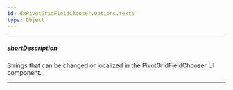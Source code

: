 ```yaml
---
id: dxPivotGridFieldChooser.Options.texts
type: Object
---
```

---
##### shortDescription
Strings that can be changed or localized in the PivotGridFieldChooser UI component.

---
